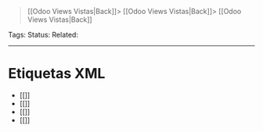 > [[Odoo Views Vistas|Back]]> [[Odoo Views Vistas|Back]]> [[Odoo Views Vistas|Back]]

Tags: 
Status: 
Related: 

___

# Etiquetas XML

- [[<attributes>]]
- [[<field>]]
- [[<t>]]
- [[<xpath>]]
